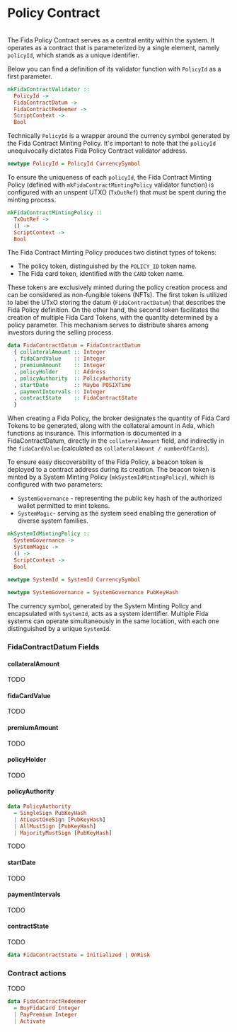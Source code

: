 # Policy Contract

\
The Fida Policy Contract serves as a central entity within the system. It operates as a contract that is parameterized by a single element, namely `policyId`, which stands as a unique identifier.

Below you can find a definition of its validator function with `PolicyId` as a first parameter.

```haskell
mkFidaContractValidator ::
  PolicyId ->
  FidaContractDatum ->
  FidaContractRedeemer ->
  ScriptContext ->
  Bool
```

Technically `PolicyId` is a wrapper around the currency symbol generated by the Fida Contract Minting Policy. It's important to note that the `policyId` unequivocally dictates Fida Policy Contract validator address.

```haskell
newtype PolicyId = PolicyId CurrencySymbol
```

To ensure the uniqueness of each `policyId`, the Fida Contract Minting Policy (defined with `mkFidaContractMintingPolicy` validator function) is configured with an unspent UTXO (`TxOutRef`) that must be spent during the minting process.&#x20;

```haskell
mkFidaContractMintingPolicy ::
  TxOutRef ->
  () ->
  ScriptContext ->
  Bool
```

The Fida Contract Minting Policy produces two distinct types of tokens:

* The policy token, distinguished by the `POLICY_ID` token name.
* The Fida card token, identified with the `CARD` token name.

These tokens are exclusively minted during the policy creation process and can be considered as non-fungible tokens (NFTs). The first token is utilized to label the UTxO storing the datum (`FidaContractDatum`) that describes the Fida Policy definition. On the other hand, the second token facilitates the creation of multiple Fida Card Tokens, with the quantity determined by a policy parameter. This mechanism serves to distribute shares among investors during the selling process.

```haskell
data FidaContractDatum = FidaContractDatum
  { collateralAmount :: Integer
  , fidaCardValue    :: Integer
  , premiumAmount    :: Integer
  , policyHolder     :: Address
  , policyAuthority  :: PolicyAuthority
  , startDate        :: Maybe POSIXTime
  , paymentIntervals :: Integer
  , contractState    :: FidaContractState
  }
```

When creating a Fida Policy, the broker designates the quantity of Fida Card Tokens to be generated, along with the collateral amount in Ada, which functions as insurance. This information is documented in a FidaContractDatum, directly in the `collateralAmount` field, and indirectly in the `fidaCardValue` (calculated as `collateralAmount / numberOfCards`).

To ensure easy discoverability of the Fida Policy, a beacon token is deployed to a contract address during its creation. The beacon token is minted by a System Minting Policy (`mkSystemIdMintingPolicy`), which is configured with two parameters:

* `SystemGovernance` - representing the public key hash of the authorized wallet permitted to mint tokens.
* `SystemMagic`- serving as the system seed enabling the generation of diverse system families.

```haskell
mkSystemIdMintingPolicy ::
  SystemGovernance ->
  SystemMagic ->
  () ->
  ScriptContext ->
  Bool
  
newtype SystemId = SystemId CurrencySymbol

newtype SystemGovernance = SystemGovernance PubKeyHash
```

The currency symbol, generated by the System Minting Policy and encapsulated with `SystemId`, acts as a system identifier. Multiple Fida systems can operate simultaneously in the same location, with each one distinguished by a unique `SystemId`.

### FidaContractDatum Fields

#### collateralAmount

TODO

#### fidaCardValue

TODO

#### premiumAmount

TODO

#### policyHolder

TODO

#### policyAuthority

```haskell
data PolicyAuthority
  = SingleSign PubKeyHash
  | AtLeastOneSign [PubKeyHash]
  | AllMustSign [PubKeyHash]
  | MajorityMustSign [PubKeyHash]
```

TODO

#### startDate

TODO

#### paymentIntervals

TODO

#### contractState

TODO

```haskell
data FidaContractState = Initialized | OnRisk
```

### Contract actions

TODO

```haskell
data FidaContractRedeemer
  = BuyFidaCard Integer 
  | PayPremium Integer 
  | Activate
```

